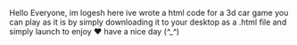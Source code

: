 Hello Everyone, im logesh
here ive wrote a html code for a 3d car game
you can play as it is by simply downloading it to your desktop as a .html file and simply launch to enjoy ❤️
have a nice day (*^_^*)